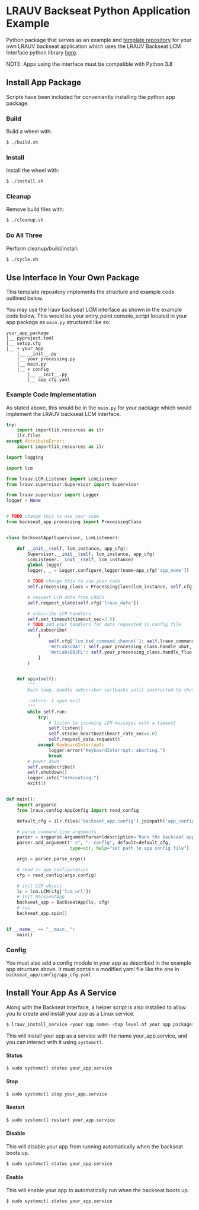 # LRAUV Backseat Python Application Example

Python package that serves as an example and
[template repository](https://docs.github.com/en/repositories/creating-and-managing-repositories/creating-a-repository-from-a-template)
for your own LRAUV backseat application which uses the LRAUV Backseat LCM Interface python library
[here](https://bitbucket.org/mbari/lrauv-backseat-helper).

NOTE: Apps using the interface must be compatible with Python 3.8

## Install App Package

Scripts have been included for conveniently installing the python app package.

### Build

Build a wheel with:
```bash
$ ./build.sh
```

### Install

Install the wheel with:
```bash
$ ./install.sh
```

### Cleanup

Remove build files with:
```bash
$ ./cleanup.sh
```

### Do All Three

Perform cleanup/build/install:
```bash
$ ./cycle.sh
```

## Use Interface In Your Own Package

This template repository implements the structure and example code outlined below.

You may use the lrauv backseat LCM interface as shown in
the example code below. This would be your entry_point
console_script located in your app package as `main.py`
structured like so:

```
your_app_package
|__ pyproject.toml
|__ setup.cfg
|__ + your_app
    |__ __init__.py
    |__ your_processing.py
    |__ main.py
    |__ + config
        |__ __init__.py
        |__ app_cfg.yaml
```

### Example Code Implementation

As stated above, this would be in the `main.py` for your
package which would implement the LRAUV backseat LCM interface.

```python
try:
    import importlib.resources as ilr
    ilr.files
except AttributeError:
    import importlib_resources as ilr

import logging

import lcm

from lrauv.LCM.Listener import LcmListener
from lrauv.supervisor.Supervisor import Supervisor

from lrauv.supervisor import Logger
logger = None


# TODO change this to use your code
from backseat_app.processing import ProcessingClass


class BackseatApp(Supervisor, LcmListener):

    def __init__(self, lcm_instance, app_cfg):
        Supervisor.__init__(self, lcm_instance, app_cfg)
        LcmListener.__init__(self, lcm_instance)
        global logger
        logger, _ = Logger.configure_logger(name=app_cfg['app_name'])

        # TODO change this to use your code
        self.processing_class = ProcessingClass(lcm_instance, self.cfg)

        # request LCM data from LRAUV
        self.request_slate(self.cfg['lrauv_data'])

        # subscribe LCM handlers
        self.set_timeout(timeout_sec=2.5)
        # TODO add your handlers for data requested in config file
        self.subscribe(
            {
                self.cfg['lcm_bsd_command_channel']: self.lrauv_command_handler,
                'WetLabsUBAT': self.your_processing_class.handle_ubat,
                'WetLabsBB2FL': self.your_processing_class.handle_fluo
            }
        )


    def spin(self):
        """
        Main loop. Handle subscriber callbacks until instructed to shutdown.

        :return: 1 upon exit
        """
        while self.run:
            try:
                # listen to incoming LCM messages with a timeout
                self.listen()
                self.strobe_heartbeat(heart_rate_sec=5.0)
                self.request_data.request()
            except KeyboardInterrupt:
                logger.error("KeyboardInterrupt: aborting.")
                break
        # power down
        self.unsubscribe()
        self.shutdown()
        logger.info("Terminating.")
        exit(1)


def main():
    import argparse
    from lrauv.config.AppConfig import read_config

    default_cfg = ilr.files('backseat_app.config').joinpath('app_config.yaml')

    # parse command-line arguments
    parser = argparse.ArgumentParser(description='Runs the backseat app.')
    parser.add_argument("-c", "--config", default=default_cfg,
                        type=str, help="set path to app config file")

    args = parser.parse_args()

    # read in app configuration
    cfg = read_config(args.config)

    # init LCM object
    lc = lcm.LCM(cfg['lcm_url'])
    # init BackseatApp
    backseat_app = BackseatApp(lc, cfg)
    # run
    backseat_app.spin()


if __name__ == "__main__":
    main()

```

### Config

You must also add a config module in your app as described in the example app structure above. It must
contain a modified yaml file like the one in `backseat_app/config/app_cfg.yaml`

## Install Your App As A Service

Along with the Backseat Interface, a helper script is also installed to allow you to create and install
your app as a Linux service.

```bash
$ lrauv_install_service <your app name> <top level of your app package> <entry_point console_script executable for your app (installed to ~/.local/bin)>
```

This will install your app as a service with the name your_app.service, and you can interact with
it using `systemctl`.

#### Status
```bash
$ sudo systemctl status your_app.service
```

#### Stop
```bash
$ sudo systemctl stop your_app.service
```

#### Restart
```bash
$ sudo systemctl restart your_app.service
```

#### Disable

This will disable your app from running automatically when the backseat boots up.

```bash
$ sudo systemctl status your_app.service
```

#### Enable

This will enable your app to automatically run when the backseat boots up.

```bash
$ sudo systemctl status your_app.service
```
